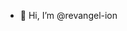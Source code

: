 - 👋 Hi, I’m @revangel-ion


<!---
revangel-ion/revangel-ion is a ✨ special ✨ repository because its `README.md` (this file) appears on your GitHub profile.
You can click the Preview link to take a look at your changes.
--->
